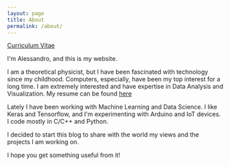 ```yaml
---
layout: page
title: About
permalink: /about/
---
```


[Curriculum Vitae](/cv.pdf)

I'm Alessandro, and this is my website.

I am a theoretical physicist, but I have been fascinated with technology
since my childhood. Computers, especially, have been my top interest
for a long time. I am extremely interested and have expertise in
Data Analysis and Visualization. My resume can be
found [here](/cv.pdf)

Lately I have been working with Machine Learning and
Data Science. I like Keras and Tensorflow,
and I'm experimenting with Arduino and IoT devices.
I code mostly in C/C++ and Python. 

I decided to start this blog to share with the world my views and the projects I am working on.

I hope you get something useful from it!